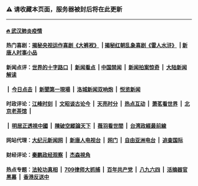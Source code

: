 ### ⚠️ 请收藏本页面，服务器被封后将在此更新

---

#### [🔥 武汉肺炎疫情](http://143.110.128.104:10000/videos/corona/)

#### 热门喜剧：[揭秘央视运作喜剧《大裤衩》](http://143.110.128.104:10000/videos/res/big-shorts/) &nbsp;|&nbsp;[揭秘红朝乱象喜剧《雷人水浒》](http://143.110.128.104:10000/videos/res/OutlawsOfMarsh/) &nbsp;|&nbsp;[新唐人时事小品](http://143.110.128.104:10000/videos/res/comedy/)

#### 新闻点评：[世界的十字路口](http://143.110.128.104/tanghao/) &nbsp;|&nbsp; [新闻看点](http://143.110.128.104/news-insight/) &nbsp;|&nbsp;[中国禁闻](http://143.110.128.104/ntdtv-news/) &nbsp;|&nbsp; [新闻拍案惊奇](http://143.110.128.104/dayu/) &nbsp;|&nbsp; [大陆新闻解读](http://143.110.128.104/ntdtv-comedy/)
####   &nbsp;|&nbsp;  [今日点击](http://143.110.128.104/news-click/)  &nbsp;|&nbsp; [新聞第一現場](http://143.110.128.104/primary-scene/) &nbsp;|&nbsp; [洛城新闻双响炮](http://143.110.128.104/la-news/) &nbsp;|&nbsp; [悦览新闻](http://143.110.128.104/dingyue/)

#### 时政评论：[江峰时刻](http://143.110.128.104/today-in-history/) &nbsp;|&nbsp; [文昭谈古论今](http://143.110.128.104/wenzhao/) &nbsp;|&nbsp; [天亮时分](http://143.110.128.104/tianliang/) &nbsp;|&nbsp; [热点互动](http://143.110.128.104/ntdtv-rdhd/) &nbsp;|&nbsp; [萧茗看世界](http://143.110.128.104/simonegao/) &nbsp;|&nbsp; [北京老茶馆](http://143.110.128.104/teahouse/)  &nbsp;|&nbsp;  
####   &nbsp;|&nbsp;  [明居正透視中國](http://143.110.128.104/decoding-china/)  &nbsp;|&nbsp; [陳破空縱論天下](http://143.110.128.104/pokong/)  &nbsp;|&nbsp; [薇羽看世間](http://143.110.128.104/weiyu/)  &nbsp;|&nbsp; [台湾政經最前線](http://143.110.128.104/taiwan/)   

#### 网站代理：[大纪元新闻网](http://143.110.128.104:10080/gb/) &nbsp;|&nbsp; [新唐人电视台](http://143.110.128.104:8808/gb/) &nbsp;|&nbsp; [网门](http://143.110.128.104:11000/) &nbsp;|&nbsp; [自由亚洲电台](http://143.110.128.104:9800/mandarin/) &nbsp;|&nbsp; [追查国际](http://143.110.128.104:10010/)

#### 财经评论：[秦鹏政经观察](http://143.110.128.104/qinpeng/) &nbsp;|&nbsp; [杰森視角 ](http://143.110.128.104/jason/)

#### 热点专题：[法轮功真相](http://143.110.128.104:10000/videos/truth.html) &nbsp;|&nbsp; [709律师大抓捕](http://143.110.128.104:10000/videos/709/) &nbsp;|&nbsp; [百年共产党](http://143.110.128.104:10000/videos/ccp.html) &nbsp;|&nbsp; [八九六四](http://143.110.128.104:10000/videos/88/)  &nbsp;|&nbsp; [活摘器官黑幕](http://143.110.128.104:10000/videos/res/Organs/)  &nbsp;|&nbsp; [香港反送中](http://143.110.128.104:10000/videos/res/hk/) 

<img src='http://gfw-breaker.win/link5.md' width='0px' height='0px'/>
